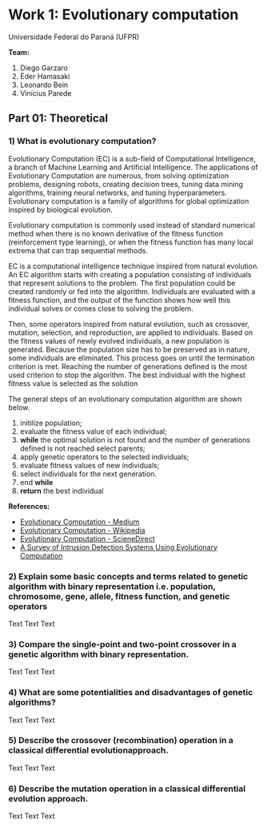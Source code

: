 # Work 1: Evolutionary computation

Universidade Federal do Paraná (UFPR)

**Team:** 
1. Diego Garzaro
2. Éder Hamasaki
3. Leonardo Bein
4. Vinícius Parede

## Part 01: Theoretical

### 1) What is evolutionary computation?

Evolutionary Computation (EC) is a sub-field of Computational Intelligence, a branch of Machine Learning and Artificial Intelligence. The applications of Evolutionary Computation are numerous, from solving optimization problems, designing robots, creating decision trees, tuning data mining algorithms, training neural networks, and tuning hyperparameters. Evolutionary computation is a family of algorithms for global optimization inspired by biological evolution.

Evolutionary computation is commonly used instead of standard numerical method when there is no known derivative of the fitness function (reinforcement type learning), or when the fitness function has many local extrema that can trap sequential methods.

EC is a computational intelligence technique inspired from natural evolution. An EC algorithm starts with creating a population consisting of individuals that represent solutions to the problem. The first population could be created randomly or fed into the algorithm. Individuals are evaluated with a fitness function, and the output of the function shows how well this individual solves or comes close to solving the problem.

Then, some operators inspired from natural evolution, such as crossover, mutation, selection, and reproduction, are applied to individuals. Based on the fitness values of newly evolved individuals, a new population is generated. Because the population size has to be preserved as in nature, some individuals are eliminated. This process goes on until the termination criterion is met. Reaching the number of generations defined is the most used criterion to stop the algorithm. The best individual with the highest fitness value is selected as the solution

The general steps of an evolutionary computation algorithm are shown below.
1. initilize population;
2. evaluate the fitness value of each individual;
3. **while** the optimal solution is not found and the number of generations defined is not reached select parents;
4. apply genetic operators to the selected individuals;
5. evaluate fitness values of new individuals;
6. select individuals for the next generation.
7. end **while**
8. **return** the best individual


**References:**
 - [Evolutionary Computation - Medium](https://towardsdatascience.com/evolutionary-computation-full-course-overview-f4e421e945d9)
 - [Evolutionary Computation - Wikipedia](https://en.wikipedia.org/wiki/Evolutionary_computation)
 - [Evolutionary Computation - ScieneDirect](https://www.sciencedirect.com/topics/computer-science/evolutionary-computation)
 - [A Survey of Intrusion Detection Systems Using Evolutionary Computation](https://www.sciencedirect.com/science/article/pii/B9780128015384000045) 

### 2) Explain some basic concepts and terms related to genetic algorithm with binary representation i.e. population, chromosome, gene, allele, fitness function, and genetic operators

Text Text Text

### 3) Compare the single-point and two-point crossover in a genetic algorithm with binary representation.

Text Text Text

### 4) What are some potentialities and disadvantages of genetic algorithms?

Text Text Text

### 5) Describe the crossover (recombination) operation in a classical differential evolutionapproach.

Text Text Text

### 6) Describe the mutation operation in a classical differential evolution approach.

Text Text Text
